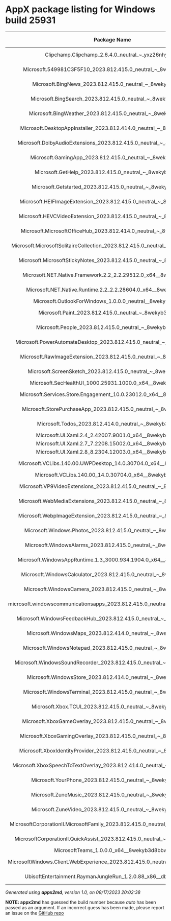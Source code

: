 ﻿# AppX package listing for Windows build 25931


| Package Name | Display Name | Publisher ID | Version | Resource ID | Architecture | Installation Location |
|:--:|:--:|:--:|:--:|:--:|:--:|:--|
| Clipchamp.Clipchamp_2.6.4.0_neutral_~_yxz26nhyzhsrt | Clipchamp.Clipchamp | yxz26nhyzhsrt | 2.6.4.0 | ~ | x64 | C:\dtprojs\WIP_Canary\mount\\Program Files\WindowsApps\Clipchamp.Clipchamp_2.6.4.0_neutral_~_yxz26nhyzhsrt\AppxMetadata\AppxBundleManifest.xml |
| Microsoft.549981C3F5F10_2023.812.415.0_neutral_~_8wekyb3d8bbwe | Microsoft.549981C3F5F10 | 8wekyb3d8bbwe | 2023.812.415.0 | ~ | x64 | C:\dtprojs\WIP_Canary\mount\\Program Files\WindowsApps\Microsoft.549981C3F5F10_2023.812.415.0_neutral_~_8wekyb3d8bbwe\AppxMetadata\AppxBundleManifest.xml |
| Microsoft.BingNews_2023.812.415.0_neutral_~_8wekyb3d8bbwe | Microsoft.BingNews | 8wekyb3d8bbwe | 2023.812.415.0 | ~ | x64 | C:\dtprojs\WIP_Canary\mount\\Program Files\WindowsApps\Microsoft.BingNews_2023.812.415.0_neutral_~_8wekyb3d8bbwe\AppxMetadata\AppxBundleManifest.xml |
| Microsoft.BingSearch_2023.812.415.0_neutral_~_8wekyb3d8bbwe | Microsoft.BingSearch | 8wekyb3d8bbwe | 2023.812.415.0 | ~ | x64 | C:\dtprojs\WIP_Canary\mount\\Program Files\WindowsApps\Microsoft.BingSearch_2023.812.415.0_neutral_~_8wekyb3d8bbwe\AppxMetadata\AppxBundleManifest.xml |
| Microsoft.BingWeather_2023.812.415.0_neutral_~_8wekyb3d8bbwe | Microsoft.BingWeather | 8wekyb3d8bbwe | 2023.812.415.0 | ~ | x64 | C:\dtprojs\WIP_Canary\mount\\Program Files\WindowsApps\Microsoft.BingWeather_2023.812.415.0_neutral_~_8wekyb3d8bbwe\AppxMetadata\AppxBundleManifest.xml |
| Microsoft.DesktopAppInstaller_2023.812.414.0_neutral_~_8wekyb3d8bbwe | Microsoft.DesktopAppInstaller | 8wekyb3d8bbwe | 2023.812.414.0 | ~ | x64 | C:\dtprojs\WIP_Canary\mount\\Program Files\WindowsApps\Microsoft.DesktopAppInstaller_2023.812.414.0_neutral_~_8wekyb3d8bbwe\AppxMetadata\AppxBundleManifest.xml |
| Microsoft.DolbyAudioExtensions_2023.812.415.0_neutral_~_8wekyb3d8bbwe | Microsoft.DolbyAudioExtensions | 8wekyb3d8bbwe | 2023.812.415.0 | ~ | x64 | C:\dtprojs\WIP_Canary\mount\\Program Files\WindowsApps\Microsoft.DolbyAudioExtensions_2023.812.415.0_neutral_~_8wekyb3d8bbwe\AppxMetadata\AppxBundleManifest.xml |
| Microsoft.GamingApp_2023.812.415.0_neutral_~_8wekyb3d8bbwe | Microsoft.GamingApp | 8wekyb3d8bbwe | 2023.812.415.0 | ~ | x64 | C:\dtprojs\WIP_Canary\mount\\Program Files\WindowsApps\Microsoft.GamingApp_2023.812.415.0_neutral_~_8wekyb3d8bbwe\AppxMetadata\AppxBundleManifest.xml |
| Microsoft.GetHelp_2023.812.415.0_neutral_~_8wekyb3d8bbwe | Microsoft.GetHelp | 8wekyb3d8bbwe | 2023.812.415.0 | ~ | x64 | C:\dtprojs\WIP_Canary\mount\\Program Files\WindowsApps\Microsoft.GetHelp_2023.812.415.0_neutral_~_8wekyb3d8bbwe\AppxMetadata\AppxBundleManifest.xml |
| Microsoft.Getstarted_2023.812.415.0_neutral_~_8wekyb3d8bbwe | Microsoft.Getstarted | 8wekyb3d8bbwe | 2023.812.415.0 | ~ | x64 | C:\dtprojs\WIP_Canary\mount\\Program Files\WindowsApps\Microsoft.Getstarted_2023.812.415.0_neutral_~_8wekyb3d8bbwe\AppxMetadata\AppxBundleManifest.xml |
| Microsoft.HEIFImageExtension_2023.812.415.0_neutral_~_8wekyb3d8bbwe | Microsoft.HEIFImageExtension | 8wekyb3d8bbwe | 2023.812.415.0 | ~ | x64 | C:\dtprojs\WIP_Canary\mount\\Program Files\WindowsApps\Microsoft.HEIFImageExtension_2023.812.415.0_neutral_~_8wekyb3d8bbwe\AppxMetadata\AppxBundleManifest.xml |
| Microsoft.HEVCVideoExtension_2023.812.415.0_neutral_~_8wekyb3d8bbwe | Microsoft.HEVCVideoExtension | 8wekyb3d8bbwe | 2023.812.415.0 | ~ | x64 | C:\dtprojs\WIP_Canary\mount\\Program Files\WindowsApps\Microsoft.HEVCVideoExtension_2023.812.415.0_neutral_~_8wekyb3d8bbwe\AppxMetadata\AppxBundleManifest.xml |
| Microsoft.MicrosoftOfficeHub_2023.812.414.0_neutral_~_8wekyb3d8bbwe | Microsoft.MicrosoftOfficeHub | 8wekyb3d8bbwe | 2023.812.414.0 | ~ | x64 | C:\dtprojs\WIP_Canary\mount\\Program Files\WindowsApps\Microsoft.MicrosoftOfficeHub_2023.812.414.0_neutral_~_8wekyb3d8bbwe\AppxMetadata\AppxBundleManifest.xml |
| Microsoft.MicrosoftSolitaireCollection_2023.812.415.0_neutral_~_8wekyb3d8bbwe | Microsoft.MicrosoftSolitaireCollection | 8wekyb3d8bbwe | 2023.812.415.0 | ~ | x64 | C:\dtprojs\WIP_Canary\mount\\Program Files\WindowsApps\Microsoft.MicrosoftSolitaireCollection_2023.812.415.0_neutral_~_8wekyb3d8bbwe\AppxMetadata\AppxBundleManifest.xml |
| Microsoft.MicrosoftStickyNotes_2023.812.415.0_neutral_~_8wekyb3d8bbwe | Microsoft.MicrosoftStickyNotes | 8wekyb3d8bbwe | 2023.812.415.0 | ~ | x64 | C:\dtprojs\WIP_Canary\mount\\Program Files\WindowsApps\Microsoft.MicrosoftStickyNotes_2023.812.415.0_neutral_~_8wekyb3d8bbwe\AppxMetadata\AppxBundleManifest.xml |
| Microsoft.NET.Native.Framework.2.2_2.2.29512.0_x64__8wekyb3d8bbwe | Microsoft.NET.Native.Framework.2.2 | 8wekyb3d8bbwe | 2.2.29512.0 |  | Neutral | C:\dtprojs\WIP_Canary\mount\\Program Files\WindowsApps\Microsoft.NET.Native.Framework.2.2_2.2.29512.0_x64__8wekyb3d8bbwe\AppxManifest.xml |
| Microsoft.NET.Native.Runtime.2.2_2.2.28604.0_x64__8wekyb3d8bbwe | Microsoft.NET.Native.Runtime.2.2 | 8wekyb3d8bbwe | 2.2.28604.0 |  | Neutral | C:\dtprojs\WIP_Canary\mount\\Program Files\WindowsApps\Microsoft.NET.Native.Runtime.2.2_2.2.28604.0_x64__8wekyb3d8bbwe\AppxManifest.xml |
| Microsoft.OutlookForWindows_1.0.0.0_neutral__8wekyb3d8bbwe | Microsoft.OutlookForWindows | 8wekyb3d8bbwe | 1.0.0.0 |  | x64 | C:\dtprojs\WIP_Canary\mount\\Program Files\WindowsApps\Microsoft.OutlookForWindows_1.0.0.0_neutral__8wekyb3d8bbwe\AppxManifest.xml |
| Microsoft.Paint_2023.812.415.0_neutral_~_8wekyb3d8bbwe | Microsoft.Paint | 8wekyb3d8bbwe | 2023.812.415.0 | ~ | x64 | C:\dtprojs\WIP_Canary\mount\\Program Files\WindowsApps\Microsoft.Paint_2023.812.415.0_neutral_~_8wekyb3d8bbwe\AppxMetadata\AppxBundleManifest.xml |
| Microsoft.People_2023.812.415.0_neutral_~_8wekyb3d8bbwe | Microsoft.People | 8wekyb3d8bbwe | 2023.812.415.0 | ~ | x64 | C:\dtprojs\WIP_Canary\mount\\Program Files\WindowsApps\Microsoft.People_2023.812.415.0_neutral_~_8wekyb3d8bbwe\AppxMetadata\AppxBundleManifest.xml |
| Microsoft.PowerAutomateDesktop_2023.812.415.0_neutral_~_8wekyb3d8bbwe | Microsoft.PowerAutomateDesktop | 8wekyb3d8bbwe | 2023.812.415.0 | ~ | x64 | C:\dtprojs\WIP_Canary\mount\\Program Files\WindowsApps\Microsoft.PowerAutomateDesktop_2023.812.415.0_neutral_~_8wekyb3d8bbwe\AppxMetadata\AppxBundleManifest.xml |
| Microsoft.RawImageExtension_2023.812.415.0_neutral_~_8wekyb3d8bbwe | Microsoft.RawImageExtension | 8wekyb3d8bbwe | 2023.812.415.0 | ~ | x64 | C:\dtprojs\WIP_Canary\mount\\Program Files\WindowsApps\Microsoft.RawImageExtension_2023.812.415.0_neutral_~_8wekyb3d8bbwe\AppxMetadata\AppxBundleManifest.xml |
| Microsoft.ScreenSketch_2023.812.415.0_neutral_~_8wekyb3d8bbwe | Microsoft.ScreenSketch | 8wekyb3d8bbwe | 2023.812.415.0 | ~ | x64 | C:\dtprojs\WIP_Canary\mount\\Program Files\WindowsApps\Microsoft.ScreenSketch_2023.812.415.0_neutral_~_8wekyb3d8bbwe\AppxMetadata\AppxBundleManifest.xml |
| Microsoft.SecHealthUI_1000.25931.1000.0_x64__8wekyb3d8bbwe | Microsoft.SecHealthUI | 8wekyb3d8bbwe | 1000.25931.1000.0 |  | Neutral | C:\dtprojs\WIP_Canary\mount\\Program Files\WindowsApps\Microsoft.SecHealthUI_1000.25931.1000.0_x64__8wekyb3d8bbwe\AppxManifest.xml |
| Microsoft.Services.Store.Engagement_10.0.23012.0_x64__8wekyb3d8bbwe | Microsoft.Services.Store.Engagement | 8wekyb3d8bbwe | 10.0.23012.0 |  | Neutral | C:\dtprojs\WIP_Canary\mount\\Program Files\WindowsApps\Microsoft.Services.Store.Engagement_10.0.23012.0_x64__8wekyb3d8bbwe\AppxManifest.xml |
| Microsoft.StorePurchaseApp_2023.812.415.0_neutral_~_8wekyb3d8bbwe | Microsoft.StorePurchaseApp | 8wekyb3d8bbwe | 2023.812.415.0 | ~ | x64 | C:\dtprojs\WIP_Canary\mount\\Program Files\WindowsApps\Microsoft.StorePurchaseApp_2023.812.415.0_neutral_~_8wekyb3d8bbwe\AppxMetadata\AppxBundleManifest.xml |
| Microsoft.Todos_2023.812.414.0_neutral_~_8wekyb3d8bbwe | Microsoft.Todos | 8wekyb3d8bbwe | 2023.812.414.0 | ~ | x64 | C:\dtprojs\WIP_Canary\mount\\Program Files\WindowsApps\Microsoft.Todos_2023.812.414.0_neutral_~_8wekyb3d8bbwe\AppxMetadata\AppxBundleManifest.xml |
| Microsoft.UI.Xaml.2.4_2.42007.9001.0_x64__8wekyb3d8bbwe | Microsoft.UI.Xaml.2.4 | 8wekyb3d8bbwe | 2.42007.9001.0 |  | Neutral | C:\dtprojs\WIP_Canary\mount\\Program Files\WindowsApps\Microsoft.UI.Xaml.2.4_2.42007.9001.0_x64__8wekyb3d8bbwe\AppxManifest.xml |
| Microsoft.UI.Xaml.2.7_7.2208.15002.0_x64__8wekyb3d8bbwe | Microsoft.UI.Xaml.2.7 | 8wekyb3d8bbwe | 7.2208.15002.0 |  | Neutral | C:\dtprojs\WIP_Canary\mount\\Program Files\WindowsApps\Microsoft.UI.Xaml.2.7_7.2208.15002.0_x64__8wekyb3d8bbwe\AppxManifest.xml |
| Microsoft.UI.Xaml.2.8_8.2304.12003.0_x64__8wekyb3d8bbwe | Microsoft.UI.Xaml.2.8 | 8wekyb3d8bbwe | 8.2304.12003.0 |  | Neutral | C:\dtprojs\WIP_Canary\mount\\Program Files\WindowsApps\Microsoft.UI.Xaml.2.8_8.2304.12003.0_x64__8wekyb3d8bbwe\AppxManifest.xml |
| Microsoft.VCLibs.140.00.UWPDesktop_14.0.30704.0_x64__8wekyb3d8bbwe | Microsoft.VCLibs.140.00.UWPDesktop | 8wekyb3d8bbwe | 14.0.30704.0 |  | Neutral | C:\dtprojs\WIP_Canary\mount\\Program Files\WindowsApps\Microsoft.VCLibs.140.00.UWPDesktop_14.0.30704.0_x64__8wekyb3d8bbwe\AppxManifest.xml |
| Microsoft.VCLibs.140.00_14.0.30704.0_x64__8wekyb3d8bbwe | Microsoft.VCLibs.140.00 | 8wekyb3d8bbwe | 14.0.30704.0 |  | Neutral | C:\dtprojs\WIP_Canary\mount\\Program Files\WindowsApps\Microsoft.VCLibs.140.00_14.0.30704.0_x64__8wekyb3d8bbwe\AppxManifest.xml |
| Microsoft.VP9VideoExtensions_2023.812.415.0_neutral_~_8wekyb3d8bbwe | Microsoft.VP9VideoExtensions | 8wekyb3d8bbwe | 2023.812.415.0 | ~ | x64 | C:\dtprojs\WIP_Canary\mount\\Program Files\WindowsApps\Microsoft.VP9VideoExtensions_2023.812.415.0_neutral_~_8wekyb3d8bbwe\AppxMetadata\AppxBundleManifest.xml |
| Microsoft.WebMediaExtensions_2023.812.415.0_neutral_~_8wekyb3d8bbwe | Microsoft.WebMediaExtensions | 8wekyb3d8bbwe | 2023.812.415.0 | ~ | x64 | C:\dtprojs\WIP_Canary\mount\\Program Files\WindowsApps\Microsoft.WebMediaExtensions_2023.812.415.0_neutral_~_8wekyb3d8bbwe\AppxMetadata\AppxBundleManifest.xml |
| Microsoft.WebpImageExtension_2023.812.415.0_neutral_~_8wekyb3d8bbwe | Microsoft.WebpImageExtension | 8wekyb3d8bbwe | 2023.812.415.0 | ~ | x64 | C:\dtprojs\WIP_Canary\mount\\Program Files\WindowsApps\Microsoft.WebpImageExtension_2023.812.415.0_neutral_~_8wekyb3d8bbwe\AppxMetadata\AppxBundleManifest.xml |
| Microsoft.Windows.Photos_2023.812.415.0_neutral_~_8wekyb3d8bbwe | Microsoft.Windows.Photos | 8wekyb3d8bbwe | 2023.812.415.0 | ~ | x64 | C:\dtprojs\WIP_Canary\mount\\Program Files\WindowsApps\Microsoft.Windows.Photos_2023.812.415.0_neutral_~_8wekyb3d8bbwe\AppxMetadata\AppxBundleManifest.xml |
| Microsoft.WindowsAlarms_2023.812.415.0_neutral_~_8wekyb3d8bbwe | Microsoft.WindowsAlarms | 8wekyb3d8bbwe | 2023.812.415.0 | ~ | x64 | C:\dtprojs\WIP_Canary\mount\\Program Files\WindowsApps\Microsoft.WindowsAlarms_2023.812.415.0_neutral_~_8wekyb3d8bbwe\AppxMetadata\AppxBundleManifest.xml |
| Microsoft.WindowsAppRuntime.1.3_3000.934.1904.0_x64__8wekyb3d8bbwe | Microsoft.WindowsAppRuntime.1.3 | 8wekyb3d8bbwe | 3000.934.1904.0 |  | Neutral | C:\dtprojs\WIP_Canary\mount\\Program Files\WindowsApps\Microsoft.WindowsAppRuntime.1.3_3000.934.1904.0_x64__8wekyb3d8bbwe\AppxManifest.xml |
| Microsoft.WindowsCalculator_2023.812.415.0_neutral_~_8wekyb3d8bbwe | Microsoft.WindowsCalculator | 8wekyb3d8bbwe | 2023.812.415.0 | ~ | x64 | C:\dtprojs\WIP_Canary\mount\\Program Files\WindowsApps\Microsoft.WindowsCalculator_2023.812.415.0_neutral_~_8wekyb3d8bbwe\AppxMetadata\AppxBundleManifest.xml |
| Microsoft.WindowsCamera_2023.812.415.0_neutral_~_8wekyb3d8bbwe | Microsoft.WindowsCamera | 8wekyb3d8bbwe | 2023.812.415.0 | ~ | x64 | C:\dtprojs\WIP_Canary\mount\\Program Files\WindowsApps\Microsoft.WindowsCamera_2023.812.415.0_neutral_~_8wekyb3d8bbwe\AppxMetadata\AppxBundleManifest.xml |
| microsoft.windowscommunicationsapps_2023.812.415.0_neutral_~_8wekyb3d8bbwe | microsoft.windowscommunicationsapps | 8wekyb3d8bbwe | 2023.812.415.0 | ~ | x64 | C:\dtprojs\WIP_Canary\mount\\Program Files\WindowsApps\microsoft.windowscommunicationsapps_2023.812.415.0_neutral_~_8wekyb3d8bbwe\AppxMetadata\AppxBundleManifest.xml |
| Microsoft.WindowsFeedbackHub_2023.812.415.0_neutral_~_8wekyb3d8bbwe | Microsoft.WindowsFeedbackHub | 8wekyb3d8bbwe | 2023.812.415.0 | ~ | x64 | C:\dtprojs\WIP_Canary\mount\\Program Files\WindowsApps\Microsoft.WindowsFeedbackHub_2023.812.415.0_neutral_~_8wekyb3d8bbwe\AppxMetadata\AppxBundleManifest.xml |
| Microsoft.WindowsMaps_2023.812.414.0_neutral_~_8wekyb3d8bbwe | Microsoft.WindowsMaps | 8wekyb3d8bbwe | 2023.812.414.0 | ~ | x64 | C:\dtprojs\WIP_Canary\mount\\Program Files\WindowsApps\Microsoft.WindowsMaps_2023.812.414.0_neutral_~_8wekyb3d8bbwe\AppxMetadata\AppxBundleManifest.xml |
| Microsoft.WindowsNotepad_2023.812.415.0_neutral_~_8wekyb3d8bbwe | Microsoft.WindowsNotepad | 8wekyb3d8bbwe | 2023.812.415.0 | ~ | x64 | C:\dtprojs\WIP_Canary\mount\\Program Files\WindowsApps\Microsoft.WindowsNotepad_2023.812.415.0_neutral_~_8wekyb3d8bbwe\AppxMetadata\AppxBundleManifest.xml |
| Microsoft.WindowsSoundRecorder_2023.812.415.0_neutral_~_8wekyb3d8bbwe | Microsoft.WindowsSoundRecorder | 8wekyb3d8bbwe | 2023.812.415.0 | ~ | x64 | C:\dtprojs\WIP_Canary\mount\\Program Files\WindowsApps\Microsoft.WindowsSoundRecorder_2023.812.415.0_neutral_~_8wekyb3d8bbwe\AppxMetadata\AppxBundleManifest.xml |
| Microsoft.WindowsStore_2023.812.414.0_neutral_~_8wekyb3d8bbwe | Microsoft.WindowsStore | 8wekyb3d8bbwe | 2023.812.414.0 | ~ | x64 | C:\dtprojs\WIP_Canary\mount\\Program Files\WindowsApps\Microsoft.WindowsStore_2023.812.414.0_neutral_~_8wekyb3d8bbwe\AppxMetadata\AppxBundleManifest.xml |
| Microsoft.WindowsTerminal_2023.812.415.0_neutral_~_8wekyb3d8bbwe | Microsoft.WindowsTerminal | 8wekyb3d8bbwe | 2023.812.415.0 | ~ | x64 | C:\dtprojs\WIP_Canary\mount\\Program Files\WindowsApps\Microsoft.WindowsTerminal_2023.812.415.0_neutral_~_8wekyb3d8bbwe\AppxMetadata\AppxBundleManifest.xml |
| Microsoft.Xbox.TCUI_2023.812.415.0_neutral_~_8wekyb3d8bbwe | Microsoft.Xbox.TCUI | 8wekyb3d8bbwe | 2023.812.415.0 | ~ | x64 | C:\dtprojs\WIP_Canary\mount\\Program Files\WindowsApps\Microsoft.Xbox.TCUI_2023.812.415.0_neutral_~_8wekyb3d8bbwe\AppxMetadata\AppxBundleManifest.xml |
| Microsoft.XboxGameOverlay_2023.812.415.0_neutral_~_8wekyb3d8bbwe | Microsoft.XboxGameOverlay | 8wekyb3d8bbwe | 2023.812.415.0 | ~ | x64 | C:\dtprojs\WIP_Canary\mount\\Program Files\WindowsApps\Microsoft.XboxGameOverlay_2023.812.415.0_neutral_~_8wekyb3d8bbwe\AppxMetadata\AppxBundleManifest.xml |
| Microsoft.XboxGamingOverlay_2023.812.415.0_neutral_~_8wekyb3d8bbwe | Microsoft.XboxGamingOverlay | 8wekyb3d8bbwe | 2023.812.415.0 | ~ | x64 | C:\dtprojs\WIP_Canary\mount\\Program Files\WindowsApps\Microsoft.XboxGamingOverlay_2023.812.415.0_neutral_~_8wekyb3d8bbwe\AppxMetadata\AppxBundleManifest.xml |
| Microsoft.XboxIdentityProvider_2023.812.415.0_neutral_~_8wekyb3d8bbwe | Microsoft.XboxIdentityProvider | 8wekyb3d8bbwe | 2023.812.415.0 | ~ | x64 | C:\dtprojs\WIP_Canary\mount\\Program Files\WindowsApps\Microsoft.XboxIdentityProvider_2023.812.415.0_neutral_~_8wekyb3d8bbwe\AppxMetadata\AppxBundleManifest.xml |
| Microsoft.XboxSpeechToTextOverlay_2023.812.414.0_neutral_~_8wekyb3d8bbwe | Microsoft.XboxSpeechToTextOverlay | 8wekyb3d8bbwe | 2023.812.414.0 | ~ | x64 | C:\dtprojs\WIP_Canary\mount\\Program Files\WindowsApps\Microsoft.XboxSpeechToTextOverlay_2023.812.414.0_neutral_~_8wekyb3d8bbwe\AppxMetadata\AppxBundleManifest.xml |
| Microsoft.YourPhone_2023.812.415.0_neutral_~_8wekyb3d8bbwe | Microsoft.YourPhone | 8wekyb3d8bbwe | 2023.812.415.0 | ~ | x64 | C:\dtprojs\WIP_Canary\mount\\Program Files\WindowsApps\Microsoft.YourPhone_2023.812.415.0_neutral_~_8wekyb3d8bbwe\AppxMetadata\AppxBundleManifest.xml |
| Microsoft.ZuneMusic_2023.812.415.0_neutral_~_8wekyb3d8bbwe | Microsoft.ZuneMusic | 8wekyb3d8bbwe | 2023.812.415.0 | ~ | x64 | C:\dtprojs\WIP_Canary\mount\\Program Files\WindowsApps\Microsoft.ZuneMusic_2023.812.415.0_neutral_~_8wekyb3d8bbwe\AppxMetadata\AppxBundleManifest.xml |
| Microsoft.ZuneVideo_2023.812.415.0_neutral_~_8wekyb3d8bbwe | Microsoft.ZuneVideo | 8wekyb3d8bbwe | 2023.812.415.0 | ~ | x64 | C:\dtprojs\WIP_Canary\mount\\Program Files\WindowsApps\Microsoft.ZuneVideo_2023.812.415.0_neutral_~_8wekyb3d8bbwe\AppxMetadata\AppxBundleManifest.xml |
| MicrosoftCorporationII.MicrosoftFamily_2023.812.415.0_neutral_~_8wekyb3d8bbwe | MicrosoftCorporationII.MicrosoftFamily | 8wekyb3d8bbwe | 2023.812.415.0 | ~ | x64 | C:\dtprojs\WIP_Canary\mount\\Program Files\WindowsApps\MicrosoftCorporationII.MicrosoftFamily_2023.812.415.0_neutral_~_8wekyb3d8bbwe\AppxMetadata\AppxBundleManifest.xml |
| MicrosoftCorporationII.QuickAssist_2023.812.415.0_neutral_~_8wekyb3d8bbwe | MicrosoftCorporationII.QuickAssist | 8wekyb3d8bbwe | 2023.812.415.0 | ~ | x64 | C:\dtprojs\WIP_Canary\mount\\Program Files\WindowsApps\MicrosoftCorporationII.QuickAssist_2023.812.415.0_neutral_~_8wekyb3d8bbwe\AppxMetadata\AppxBundleManifest.xml |
| MicrosoftTeams_1.0.0.0_x64__8wekyb3d8bbwe | MicrosoftTeams | 8wekyb3d8bbwe | 1.0.0.0 |  | Neutral | C:\dtprojs\WIP_Canary\mount\\Program Files\WindowsApps\MicrosoftTeams_1.0.0.0_x64__8wekyb3d8bbwe\AppxManifest.xml |
| MicrosoftWindows.Client.WebExperience_2023.812.415.0_neutral_~_cw5n1h2txyewy | MicrosoftWindows.Client.WebExperience | cw5n1h2txyewy | 2023.812.415.0 | ~ | x64 | C:\dtprojs\WIP_Canary\mount\\Program Files\WindowsApps\MicrosoftWindows.Client.WebExperience_2023.812.415.0_neutral_~_cw5n1h2txyewy\AppxMetadata\AppxBundleManifest.xml |
| UbisoftEntertainment.RaymanJungleRun_1.2.0.88_x86__dbgk1hhpxymar | UbisoftEntertainment.RaymanJungleRun | dbgk1hhpxymar | 1.2.0.88 |  | x86 | C:\dtprojs\WIP_Canary\mount\\Program Files\WindowsApps\UbisoftEntertainment.RaymanJungleRun_1.2.0.88_x86__dbgk1hhpxymar\AppxManifest.xml |

_Generated using **appx2md**, version 1.0, on 08/17/2023 20:02:38_


**NOTE: appx2md** has guessed the build number because _auto_ has been passed as an argument. If an incorrect guess has been made, please report an issue on the [GitHub repo](https://github.com/CodingWonders/appx2md)
